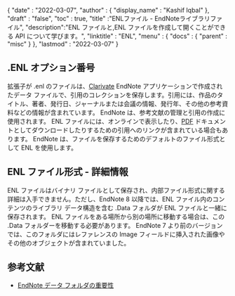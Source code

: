 {
  "date" : "2022-03-07",
  "author" : {
    "display_name" : "Kashif Iqbal"
},
  "draft" : "false",
  "toc" : true,
  "title" :"ENLファイル - EndNoteライブラリファイル",
  "description":"ENL ファイルと,ENL ファイルを作成して開くことができる API について学びます。",
  "linktitle" : "ENL",
  "menu" : {
    "docs" : {
      "parent" : "misc"
}
},
  "lastmod" : "2022-03-07"
}

## .ENL オプション番号

拡張子が .enl のファイルは、[Clarivate](https://support.clarivate.com/Endnote/s/?language=en_US) EndNote アプリケーションで作成されたデータ ファイルで、引用のコレクションを保存します。引用には、作品のタイトル、著者、発行日、ジャーナルまたは会議の情報、発行年、その他の参考資料などの情報が含まれています。 EndNote は、参考文献の管理と引用の作成に使用されます。 ENL ファイルには、オンラインで表示したり、[PDF](/pdf/) ドキュメントとしてダウンロードしたりするための引用へのリンクが含まれている場合もあります。 EndNote は、ファイルを保存するためのデフォルトのファイル形式として ENL を使用します。

## ENL ファイル形式 - 詳細情報

ENL ファイルはバイナリ ファイルとして保存され、内部ファイル形式に関する詳細は入手できません。ただし、EndNote 8 以降では、ENL ファイル内のコンテンツのライブラリ データ構造を含む .Data フォルダが ENL ファイルと一緒に保存されます。 ENL ファイルをある場所から別の場所に移動する場合は、この .Data フォルダーを移動する必要があります。 EndNote 7 より前のバージョンでは、このフォルダにはレファレンスの Image フィールドに挿入された画像やその他のオブジェクトが含まれていました。

## 参考文献

* [EndNote データ フォルダの重要性](https://support.clarivate.com/Endnote/s/article/EndNote-Description-of-the-Data-folder-that-accompanies-enl-library-files)

